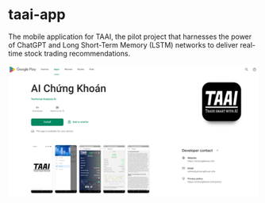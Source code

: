 # taai-app
The mobile application for TAAI, the pilot project that harnesses the power of ChatGPT and Long Short-Term Memory (LSTM) networks to deliver real-time stock trading recommendations.

![Android App](./doc/img/app-store.png)